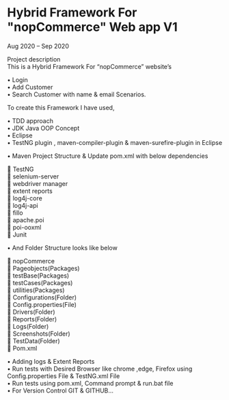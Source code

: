 # Hybrid Framework For "nopCommerce" Web app V1 
Aug 2020 – Sep 2020  

Project description  
This is a Hybrid Framework For “nopCommerce” website’s  

• Login  
• Add Customer  
• Search Customer with name & email Scenarios.  

To create this Framework I have used,  

• TDD approach  
• JDK Java OOP Concept  
• Eclipse  
• TestNG plugin , maven-compiler-plugin & maven-surefire-plugin in Eclipse  

• Maven Project Structure & Update pom.xml with below dependencies  


 TestNG  
 selenium-server  
 webdriver manager  
 extent reports  
 log4j-core  
 log4j-api  
 fillo  
 apache.poi  
 poi-ooxml  
 Junit  

• And Folder Structure looks like below  

 nopCommerce  
 Pageobjects(Packages)  
 testBase(Packages)  
 testCases(Packages)  
 utilities(Packages)  
 Configurations(Folder)  
 Config.properties(File)  
 Drivers(Folder)  
 Reports(Folder)  
 Logs(Folder)  
 Screenshots(Folder)  
 TestData(Folder)  
 Pom.xml  

• Adding logs & Extent Reports  
• Run tests with Desired Browser like chrome ,edge, Firefox using Config.properties File &
TestNG.xml File  
• Run tests using pom.xml, Command prompt & run.bat file  
• For Version Control GIT & GITHUB…  
